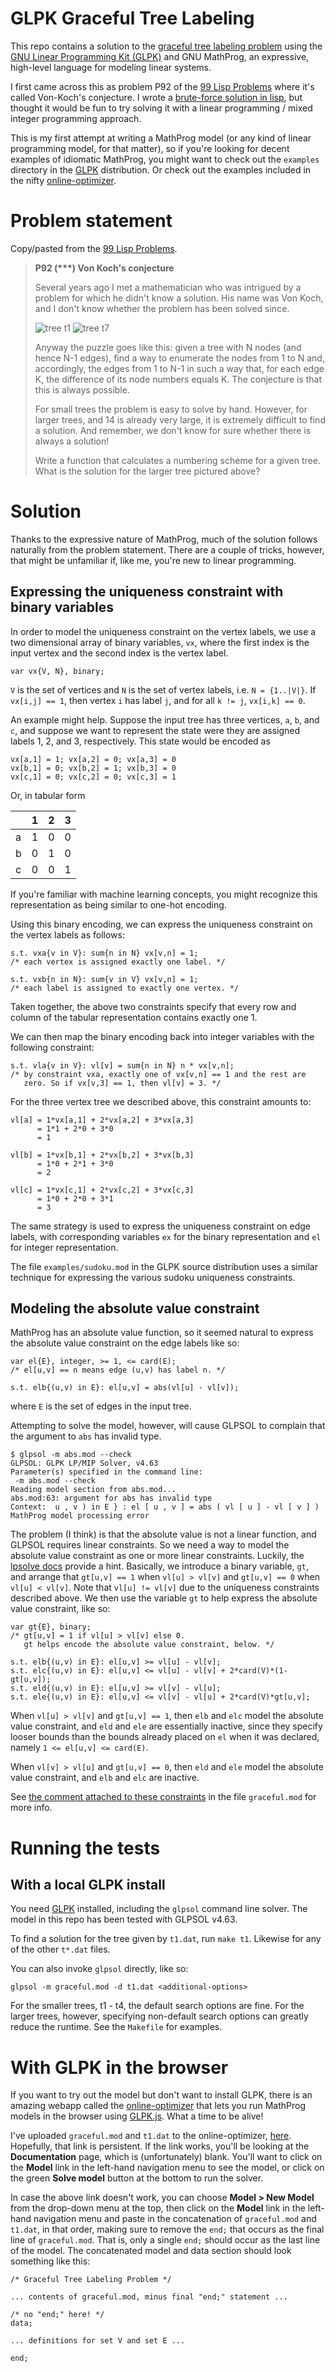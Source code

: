 # GLPK Graceful Tree Labeling

This repo contains a solution to the [graceful tree labeling problem](https://en.wikipedia.org/wiki/Graceful_labeling) using the [GNU Linear Programming Kit (GLPK)][GLPK] and GNU MathProg, an expressive, high-level language for modeling linear systems.

I first came across this as problem P92 of the [99 Lisp Problems] where it's called Von-Koch's conjecture. I wrote a [brute-force solution in lisp], but thought it would be fun to try solving it with a linear programming / mixed integer programming approach.

This is my first attempt at writing a MathProg model (or any kind of linear programming model, for that matter), so if you're looking for decent examples of idiomatic MathProg, you might want to check out the `examples` directory in the [GLPK] distribution. Or check out the examples included in the nifty [online-optimizer].

# Problem statement

Copy/pasted from the [99 Lisp Problems].

> **P92 (\*\*\*) Von Koch's conjecture**
>
> Several years ago I met a mathematician who was intrigued by a problem for which he didn't know a solution. His name was Von Koch, and I don't know whether the problem has been solved since.
>
> ![tree t1](./t1.gif) ![tree t7](./t7.gif)
>
> Anyway the puzzle goes like this: given a tree with N nodes (and hence N-1 edges), find a way to enumerate the nodes from 1 to N and, accordingly, the edges from 1 to N-1 in such a way that, for each edge K, the difference of its node numbers equals K. The conjecture is that this is always possible.
>
> For small trees the problem is easy to solve by hand. However, for larger trees, and 14 is already very large, it is extremely difficult to find a solution. And remember, we don't know for sure whether there is always a solution!
>
> Write a function that calculates a numbering scheme for a given tree. What is the solution for the larger tree pictured above?

# Solution

Thanks to the expressive nature of MathProg, much of the solution follows naturally from the problem statement. There are a couple of tricks, however, that might be unfamiliar if, like me, you're new to linear programming.

## Expressing the uniqueness constraint with binary variables

In order to model the uniqueness constraint on the vertex labels, we use a two dimensional array of binary variables, `vx`, where the first index is the input vertex and the second index is the vertex label.

``` text
var vx{V, N}, binary;
```

`V` is the set of vertices and `N` is the set of vertex labels, i.e. `N = {1..|V|}`. If `vx[i,j] == 1`, then vertex `i` has label `j`, and for all `k != j`, `vx[i,k] == 0`.

An example might help. Suppose the input tree has three vertices, `a`, `b`, and `c`, and suppose we want to represent the state were they are assigned labels 1, 2, and 3, respectively. This state would be encoded as

``` text
vx[a,1] = 1; vx[a,2] = 0; vx[a,3] = 0
vx[b,1] = 0; vx[b,2] = 1; vx[b,3] = 0
vx[c,1] = 0; vx[c,2] = 0; vx[c,3] = 1
```

Or, in tabular form

|   | 1 | 2 | 3 |
|---|---|---|---|
| a | 1 | 0 | 0 |
| b | 0 | 1 | 0 |
| c | 0 | 0 | 1 |

If you're familiar with machine learning concepts, you might recognize this representation as being similar to one-hot encoding.

Using this binary encoding, we can express the uniqueness constraint on the vertex labels as follows:

``` text
s.t. vxa{v in V}: sum{n in N} vx[v,n] = 1;
/* each vertex is assigned exactly one label. */

s.t. vxb{n in N}: sum{v in V} vx[v,n] = 1;
/* each label is assigned to exactly one vertex. */
```

Taken together, the above two constraints specify that every row and column of the tabular representation contains exactly one 1.

We can then map the binary encoding back into integer variables with the following constraint:

``` text
s.t. vla{v in V}: vl[v] = sum{n in N} n * vx[v,n];
/* by constraint vxa, exactly one of vx[v,n] == 1 and the rest are
   zero. So if vx[v,3] == 1, then vl[v] = 3. */
```

For the three vertex tree we described above, this constraint amounts to:

``` text
vl[a] = 1*vx[a,1] + 2*vx[a,2] + 3*vx[a,3]
      = 1*1 + 2*0 + 3*0
	  = 1

vl[b] = 1*vx[b,1] + 2*vx[b,2] + 3*vx[b,3]
      = 1*0 + 2*1 + 3*0
	  = 2

vl[c] = 1*vx[c,1] + 2*vx[c,2] + 3*vx[c,3]
      = 1*0 + 2*0 + 3*1
	  = 3
```

The same strategy is used to express the uniqueness constraint on edge labels, with corresponding variables `ex` for the binary representation and `el` for integer representation.

The file `examples/sudoku.mod` in the GLPK source distribution uses a similar technique for expressing the various sudoku uniqueness constraints.


## Modeling the absolute value constraint

MathProg has an absolute value function, so it seemed natural to express the absolute value constraint on the edge labels like so:

``` text
var el{E}, integer, >= 1, <= card(E);
/* el[u,v] == n means edge (u,v) has label n. */

s.t. elb{(u,v) in E}: el[u,v] = abs(vl[u] - vl[v]);
```

where `E` is the set of edges in the input tree.

Attempting to solve the model, however, will cause GLPSOL to complain that the argument to `abs` has invalid type.

``` shell
$ glpsol -m abs.mod --check
GLPSOL: GLPK LP/MIP Solver, v4.63
Parameter(s) specified in the command line:
 -m abs.mod --check
Reading model section from abs.mod...
abs.mod:63: argument for abs has invalid type
Context:  u , v ) in E } : el [ u , v ] = abs ( vl [ u ] - vl [ v ] )
MathProg model processing error
```

The problem (I think) is that the absolute value is not a linear function, and GLPSOL requires linear constraints. So we need a way to model the absolute value constraint as one or more linear constraints. Luckily, the [lpsolve docs][lpsolve-abs] provide a hint. Basically, we introduce a binary variable, `gt`, and arrange that `gt[u,v] == 1` when `vl[u] > vl[v]` and `gt[u,v] == 0` when `vl[u] < vl[v]`. Note that `vl[u] != vl[v]` due to the uniqueness constraints described above. We then use the variable `gt` to help express the absolute value constraint, like so:

``` text
var gt{E}, binary;
/* gt[u,v] = 1 if vl[u] > vl[v] else 0.
   gt helps encode the absolute value constraint, below. */

s.t. elb{(u,v) in E}: el[u,v] >= vl[u] - vl[v];
s.t. elc{(u,v) in E}: el[u,v] <= vl[u] - vl[v] + 2*card(V)*(1-gt[u,v]);
s.t. eld{(u,v) in E}: el[u,v] >= vl[v] - vl[u];
s.t. ele{(u,v) in E}: el[u,v] <= vl[v] - vl[u] + 2*card(V)*gt[u,v];
```

When `vl[u] > vl[v]` and `gt[u,v] == 1`, then `elb` and `elc` model the absolute value constraint, and `eld` and `ele` are essentially inactive, since they specify looser bounds than the bounds already placed on `el` when it was declared, namely `1 <= el[u,v] <= card(E)`.

When `vl[v] > vl[u]` and `gt[u,v] == 0`, then `eld` and `ele` model the absolute value constraint, and `elb` and `elc` are inactive.

See [the comment attached to these constraints] in the file `graceful.mod` for more info.


# Running the tests

## With a local GLPK install

You need [GLPK] installed, including the `glpsol` command line solver. The model in this repo has been tested with GLPSOL v4.63.

To find a solution for the tree given by `t1.dat`, run `make t1`. Likewise for any of the other `t*.dat` files.

You can also invoke `glpsol` directly, like so:

``` shell
glpsol -m graceful.mod -d t1.dat <additional-options>
```

For the smaller trees, t1 - t4, the default search options are fine. For the larger trees, however, specifying non-default search options can greatly reduce the runtime. See the `Makefile` for examples.

# With GLPK in the browser

If you want to try out the model but don't want to install GLPK, there is an amazing webapp called the [online-optimizer] that lets you run MathProg models in the browser using [GLPK.js]. What a time to be alive!

I've uploaded `graceful.mod` and `t1.dat` to the online-optimizer, [here](https://online-optimizer.appspot.com/?model=ms:oH71V171yQZrDP5rh9UTkaAEqcc3p1ja). Hopefully, that link is persistent. If the link works, you'll be looking at the **Documentation** page, which is (unfortunately) blank. You'll want to click on the **Model** link in the left-hand navigation menu to see the model, or click on the green **Solve model** button at the bottom to run the solver.

In case the above link doesn't work, you can choose **Model > New Model** from the drop-down menu at the top, then click on the **Model** link in the left-hand navigation menu and paste in the concatenation of `graceful.mod` and `t1.dat`, in that order, making sure to remove the `end;` that occurs as the final line of `graceful.mod`. That is, only a single `end;` should occur as the last line of the model. The concatenated model and data section should look something like this:

``` text
/* Graceful Tree Labeling Problem */

... contents of graceful.mod, minus final "end;" statement ...

/* no "end;" here! */
data;

... definitions for set V and set E ...

end;
```

[GLPK]: https://www.gnu.org/software/glpk/
[GLPK.js]: http://hgourvest.github.io/glpk.js/
[online-optimizer]: https://online-optimizer.appspot.com/
[99 Lisp Problems]: http://www.ic.unicamp.br/~meidanis/courses/mc336/problemas-lisp/L-99_Ninety-Nine_Lisp_Problems.html
[brute-force solution in lisp]: https://github.com/appleby/99-lisp-problems/blob/master/p92.lisp
[lpsolve-abs]: http://lpsolve.sourceforge.net/5.5/absolute.htm
[the comment attached to these constraints]: https://github.com/appleby/graceful-tree/blob/master/graceful.mod#L63
